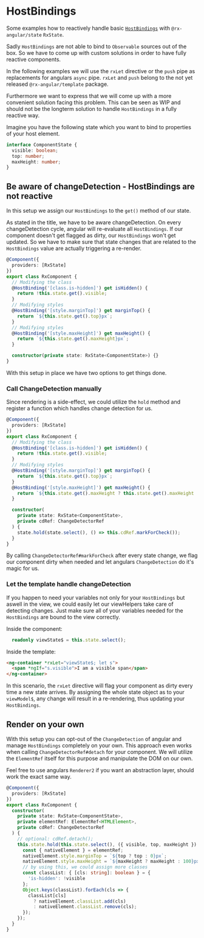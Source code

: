 # HostBindings

Some examples how to reactively handle basic [`HostBindings`](https://angular.io/api/core/HostBinding) with `@rx-angular/state` `RxState`.

Sadly `HostBindings` are not able to bind to `Observable` sources out of the box. So we have to come up with custom solutions
in order to have fully reactive components.

In the following examples we will use the `rxLet` directive or the `push` pipe as replacements for angulars `async` pipe.
`rxLet` and `push` belong to the not yet released `@rx-angular/template` package.

Furthermore we want to express that we will come up with a more convenient solution facing this problem. This can be seen as WIP and
should not be the longterm solution to handle `HostBindings` in a fully reactive way.

Imagine you have the following state which you want to bind to properties of your host element.

```ts
interface ComponentState {
  visible: boolean;
  top: number;
  maxHeight: number;
}
```

## Be aware of changeDetection - HostBindings are not reactive

In this setup we assign our `HostBindings` to the `get()` method of our state.

As stated in the title, we have to be aware changeDetection. On every changeDetection cycle, angular will re-evaluate
all `HostBindings`. If our component doesn't get flagged as dirty, our `HostBindings` won't get updated. So we have to make
sure that state changes that are related to the `HostBindings` value are actually triggering a re-render.

```ts
@Component({
  providers: [RxState]
})
export class RxComponent {
  // Modifying the class
  @HostBinding('[class.is-hidden]') get isHidden() {
    return !this.state.get().visible;
  }
  // Modifying styles
  @HostBinding('[style.marginTop]') get marginTop() {
    return `${this.state.get().top}px`;
  }
  // Modifying styles
  @HostBinding('[style.maxHeight]') get maxHeight() {
    return `${this.state.get().maxHeight}px`;
  }

  constructor(private state: RxState<ComponentState>) {}
}
```

With this setup in place we have two options to get things done.

### Call ChangeDetection manually

Since rendering is a side-effect, we could utilize the `hold` method and register
a function which handles change detection for us.

```ts
@Component({
  providers: [RxState]
})
export class RxComponent {
  // Modifying the class
  @HostBinding('[class.is-hidden]') get isHidden() {
    return !this.state.get().visible;
  }
  // Modifying styles
  @HostBinding('[style.marginTop]') get marginTop() {
    return `${this.state.get().top}px`;
  }
  @HostBinding('[style.maxHeight]') get maxHeight() {
    return `${this.state.get().maxHeight ? this.state.get().maxHeight : 0}px`;
  }

  constructor(
    private state: RxState<ComponentState>,
    private cdRef: ChangeDetectorRef
  ) {
    state.hold(state.select(), () => this.cdRef.markForCheck());
  }
}
```

By calling `ChangeDetectorRef#markForCheck` after every state change, we flag our component dirty when needed and let angulars
`ChangeDetection` do it's magic for us.

### Let the template handle changeDetection

If you happen to need your variables not only for your `HostBindings` but aswell in the view, we could easily let
our viewHelpers take care of detecting changes. Just make sure all of your variables needed for the `HostBindings` are bound
to the view correctly.

Inside the component:

```ts
  readonly viewState$ = this.state.select();
```

Inside the template:

```html
<ng-container *rxLet="viewState$; let s">
  <span *ngIf="s.visible">I am a visible span</span>
</ng-container>
```

In this scenario, the `rxLet` directive will flag your component as dirty every time a new state arrives. By assigning the
whole state object as to your `viewModel$`, any change will result in a re-rendering, thus updating your `HostBindings`.

## Render on your own

With this setup you can opt-out of the `ChangeDetection` of angular and manage `HostBindings` completely on your own.
This approach even works when calling `ChangeDetectorRef#detach` for your component.
We will utilize the `ElementRef` itself for this purpose and manipulate the DOM on our own.

Feel free to use angulars `Renderer2` if you want an abstraction layer, should work the exact same way.

```ts
@Component({
  providers: [RxState]
})
export class RxComponent {
  constructor(
    private state: RxState<ComponentState>,
    private elementRef: ElementRef<HTMLElement>,
    private cdRef: ChangeDetectorRef
  ) {
    // optional: cdRef.detach();
    this.state.hold(this.state.select(), ({ visible, top, maxHeight }) => {
      const { nativeElement } = elementRef;
      nativeElement.style.marginTop = `${top ? top : 0}px`;
      nativeElement.style.maxHeight = `${maxHeight ? maxHeight : 100}px`;
      // by using this, we could assign more classes
      const classList: { [cls: string]: boolean } = {
        'is-hidden': !visible
      };
      Object.keys(classList).forEach(cls => {
        classList[cls]
          ? nativeElement.classList.add(cls)
          : nativeElement.classList.remove(cls);
      });
    });
  }
}
```
